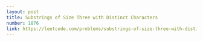 ```yaml
---
layout: post
title: Substrings of Size Three with Distinct Characters
number: 1876
link: https://leetcode.com/problems/substrings-of-size-three-with-distinct-characters
---
```

